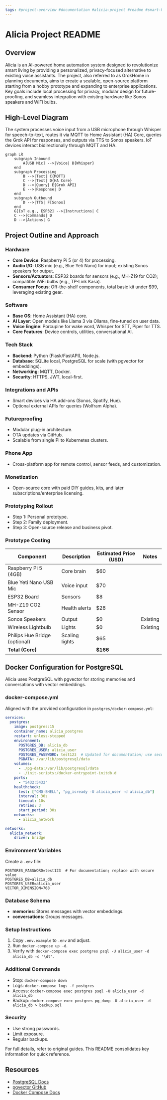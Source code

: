 ```yaml
---
tags: #project-overview #documentation #alicia-project #readme #smart-home #ai-assistant #grokhome
---
```


# Alicia Project README

## Overview
Alicia is an AI-powered home automation system designed to revolutionize smart living by providing a personalized, privacy-focused alternative to existing voice assistants. The project, also referred to as GrokHome in planning documents, aims to create a scalable, open-source platform starting from a hobby prototype and expanding to enterprise applications. Key goals include local processing for privacy, modular design for future-proofing, and seamless integration with existing hardware like Sonos speakers and WiFi bulbs.

## High-Level Diagram
The system processes voice input from a USB microphone through Whisper for speech-to-text, routes it via MQTT to Home Assistant (HA) Core, queries the Grok API for responses, and outputs via TTS to Sonos speakers. IoT devices interact bidirectionally through MQTT and HA.

```mermaid
graph LR
    subgraph Inbound
        A[USB Mic] -->|Voice| B{Whisper}
    end
    subgraph Processing
        B -->|Text| C{MQTT}
        C -->|Text| D{HA Core}
        D -->|Query| E{Grok API}
        E -->|Response| D
    end
    subgraph Outbound
        D -->|TTS| F[Sonos]
    end
    G[IoT e.g., ESP32] -->|Instructions| C
    C -->|Commands| D
    D -->|Actions| G
```

## Project Outline and Approach
### Hardware
- **Core Device**: Raspberry Pi 5 (or 4) for processing.
- **Audio I/O**: USB mic (e.g., Blue Yeti Nano) for input; existing Sonos speakers for output.
- **Sensors/Actuators**: ESP32 boards for sensors (e.g., MH-Z19 for CO2); compatible WiFi bulbs (e.g., TP-Link Kasa).
- **Consumer Focus**: Off-the-shelf components, total basic kit under $99, leveraging existing gear.

### Software
- **Base OS**: Home Assistant (HA) core.
- **AI Layer**: Open models like Llama 3 via Ollama, fine-tuned on user data.
- **Voice Engine**: Porcupine for wake word, Whisper for STT, Piper for TTS.
- **Core Features**: Device controls, utilities, conversational AI.

### Tech Stack
- **Backend**: Python (Flask/FastAPI), Node.js.
- **Database**: SQLite local, PostgreSQL for scale (with pgvector for embeddings).
- **Networking**: MQTT, Docker.
- **Security**: HTTPS, JWT, local-first.

### Integrations and APIs
- Smart devices via HA add-ons (Sonos, Spotify, Hue).
- Optional external APIs for queries (Wolfram Alpha).

### Futureproofing
- Modular plug-in architecture.
- OTA updates via GitHub.
- Scalable from single Pi to Kubernetes clusters.

### Phone App
- Cross-platform app for remote control, sensor feeds, and customization.

### Monetization
- Open-source core with paid DIY guides, kits, and later subscriptions/enterprise licensing.

### Prototyping Rollout
- Step 1: Personal prototype.
- Step 2: Family deployment.
- Step 3: Open-source release and business pivot.

### Prototype Costing
| Component | Description | Estimated Price (USD) | Notes |
|-----------|-------------|-----------------------|-------|
| Raspberry Pi 5 (4GB) | Core brain | $60 | |
| Blue Yeti Nano USB Mic | Voice input | $70 | |
| ESP32 Board | Sensors | $8 | |
| MH-Z19 CO2 Sensor | Health alerts | $28 | |
| Sonos Speakers | Output | $0 | Existing |
| Wireless Lightbulb | Lights | $0 | Existing |
| Philips Hue Bridge (optional) | Scaling lights | $65 | |
| **Total (Core)** | | **$166** | |

## Docker Configuration for PostgreSQL
Alicia uses PostgreSQL with pgvector for storing memories and conversations with vector embeddings.

### docker-compose.yml
Aligned with the provided configuration in `postgres/docker-compose.yml`:

```yaml
services:
  postgres:
    image: postgres:15
    container_name: alicia_postgres
    restart: unless-stopped
    environment:
      POSTGRES_DB: alicia_db
      POSTGRES_USER: alicia_user
      POSTGRES_PASSWORD: test123  # Updated for documentation; use secure password in production
      PGDATA: /var/lib/postgresql/data
    volumes:
      - ./pg-data:/var/lib/postgresql/data
      - ./init-scripts:/docker-entrypoint-initdb.d
    ports:
      - "5432:5432"
    healthcheck:
      test: ["CMD-SHELL", "pg_isready -U alicia_user -d alicia_db"]
      interval: 30s
      timeout: 10s
      retries: 3
      start_period: 30s
    networks:
      - alicia_network

networks:
  alicia_network:
    driver: bridge
```

### Environment Variables
Create a `.env` file:
```
POSTGRES_PASSWORD=test123  # For documentation; replace with secure value
POSTGRES_DB=alicia_db
POSTGRES_USER=alicia_user
VECTOR_DIMENSION=768
```

### Database Schema
- **memories**: Stores messages with vector embeddings.
- **conversations**: Groups messages.

### Setup Instructions
1. Copy `.env.example` to `.env` and adjust.
2. Run `docker-compose up -d`.
3. Verify with `docker-compose exec postgres psql -U alicia_user -d alicia_db -c "\dt"`.

### Additional Commands
- Stop: `docker-compose down`
- Logs: `docker-compose logs -f postgres`
- Access: `docker-compose exec postgres psql -U alicia_user -d alicia_db`
- Backup: `docker-compose exec postgres pg_dump -U alicia_user -d alicia_db > backup.sql`

### Security
- Use strong passwords.
- Limit exposure.
- Regular backups.

For full details, refer to original guides. This README consolidates key information for quick reference.

## Resources
- [PostgreSQL Docs](https://www.postgresql.org/docs/)
- [pgvector GitHub](https://github.com/pgvector/pgvector)
- [Docker Compose Docs](https://docs.docker.com/compose/)
